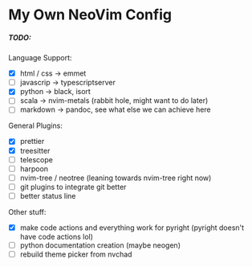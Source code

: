 # My Own NeoVim Config

##### TODO:
Language Support:
- [x] html / css -> emmet
- [ ] javascrip -> typescriptserver
- [x] python -> black, isort
- [ ] scala -> nvim-metals (rabbit hole, might want to do later)
- [ ] markdown -> pandoc, see what else we can achieve here

General Plugins:
- [x] prettier
- [x] treesitter
- [ ] telescope
- [ ] harpoon
- [ ] nvim-tree / neotree (leaning towards nvim-tree right now)
- [ ] git plugins to integrate git better
- [ ] better status line

Other stuff:
- [x] make code actions and everything work for pyright (pyright doesn't have code actions lol)
- [ ] python documentation creation (maybe neogen)
- [ ] rebuild theme picker from nvchad
